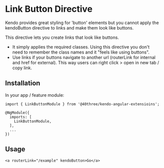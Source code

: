# Link Button Directive

Kendo provides great styling for 'button' elements but you cannot apply the kendoButton directive to links and make them look like buttons.

This directive lets you create links that look like buttons.

* It simply applies the required classes. Using this directive you don't need to remember the class names and it "feels like using buttons".
* Use links if your buttons navigate to another url (routerLink for internal and href for external). This way users can right click > open in new tab / copy link.


## Installation

In your app / feature module:

    import { LinkButtonModule } from '@40three/kendo-angular-extensioins';

    @NgModule({
      imports: [
        LinkButtonModule,
      ],
      ...
    })

## Usage

    <a routerLink="/example" kendoButton>Go</a>

